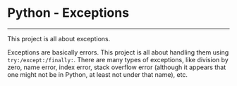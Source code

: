 # Python - Exceptions

---
This project is all about exceptions.

Exceptions are basically errors. This project is all
about handling them using `try:/except:/finally:`. There are many
types of exceptions, like division by zero, name error, index error,
stack overflow error (although it appears that one might not be in Python, at least not under that name), etc.
